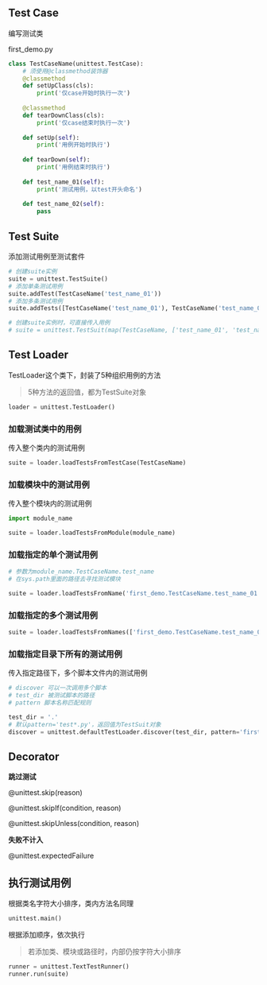## Test Case

编写测试类

first_demo.py

```python
class TestCaseName(unittest.TestCase):
    # 须使用@classmethod装饰器
	@classmethod
	def setUpClass(cls):
        print('仅case开始时执行一次')
	
    @classmethod
    def tearDownClass(cls):
        print('仅case结束时执行一次')
	
    def setUp(self):
        print('用例开始时执行')
	
    def tearDown(self):
        print('用例结束时执行')
	
    def test_name_01(self):
        print('测试用例，以test开头命名')
        
    def test_name_02(self):
        pass
```



## Test Suite

添加测试用例至测试套件

```python
# 创建suite实例
suite = unittest.TestSuite()
# 添加单条测试用例
suite.addTest(TestCaseName('test_name_01'))
# 添加多条测试用例
suite.addTests([TestCaseName('test_name_01'), TestCaseName('test_name_02')])

# 创建suite实例时，可直接传入用例
# suite = unittest.TestSuit(map(TestCaseName, ['test_name_01', 'test_name_02']))
```



## Test Loader

TestLoader这个类下，封装了5种组织用例的方法

> 5种方法的返回值，都为TestSuite对象

```python
loader = unittest.TestLoader()
```



### 加载测试类中的用例

传入整个类内的测试用例

```python
suite = loader.loadTestsFromTestCase(TestCaseName)
```



### 加载模块中的测试用例

传入整个模块内的测试用例

```python
import module_name

suite = loader.loadTestsFromModule(module_name)
```



### 加载指定的单个测试用例

```python
# 参数为module_name.TestCaseName.test_name
# 在sys.path里面的路径去寻找测试模块

suite = loader.loadTestsFromName('first_demo.TestCaseName.test_name_01')
```



### 加载指定的多个测试用例

```python
suite = loader.loadTestsFromNames(['first_demo.TestCaseName.test_name_01', ])
```



### 加载指定目录下所有的测试用例

传入指定路径下，多个脚本文件内的测试用例

```python
# discover 可以一次调用多个脚本
# test_dir 被测试脚本的路径
# pattern 脚本名称匹配规则

test_dir = '.'
# 默认pattern='test*.py'，返回值为TestSuit对象
discover = unittest.defaultTestLoader.discover(test_dir, pattern='first_*.py')
```



## Decorator

**跳过测试**

@unittest.skip(reason)

@unittest.skipIf(condition, reason)

@unittest.skipUnless(condition, reason)

**失败不计入**

@unittest.expectedFailure



## 执行测试用例

根据类名字符大小排序，类内方法名同理

```python
unittest.main()
```

根据添加顺序，依次执行

> 若添加类、模块或路径时，内部仍按字符大小排序

```python
runner = unittest.TextTestRunner()
runner.run(suite)
```

